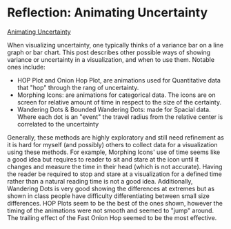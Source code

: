 # Reflection: Animating Uncertainty

[Animating Uncertainty](http://vallandingham.me/animating_uncertainty.html)

When visualizing uncertainty, one typically thinks of a variance bar on a line graph or bar chart. This post describes other possible ways of showing variance or uncertainty in a visualization, and when to use them. Notable ones include:

 - HOP Plot and Onion Hop Plot, are animations used for Quantitative data that "hop" through the rang of uncertainty.
 - Morphing Icons: are animations for categorical data. The icons are on screen for relative amount of time in respect to the size of the certainty.
 - Wandering Dots & Bounded Wandering Dots: made for Spacial data. Where each dot is an "event" the travel radius from the relative center is correlated to the uncertainty

Generally, these methods are highly exploratory and still need refinement as it is hard for myself (and possibly) others to collect data for a visualization using these methods. For example, Morphing Icons' use of time seems like a good idea but requires to reader to sit and stare at the icon until it changes and measure the time in their head (which is not accurate). Having the reader be required to stop and stare at a visualization for a defined time rather than a natural reading time is not a good idea. Additionally, Wandering Dots is very good showing the differences at extremes but as shown in class people have difficulty differentiating between small size differences. HOP Plots seem to be the best of the ones shown, however the timing of the animations were not smooth and seemed to "jump" around. The trailing effect of the Fast Onion Hop seemed to be the most effective.
